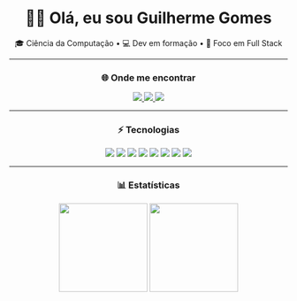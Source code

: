 <h1 align="center">💨🍃 Olá, eu sou Guilherme Gomes</h1>

<p align="center">
  🎓 Ciência da Computação • 💻 Dev em formação • 🚀 Foco em Full Stack
</p>

---

<h3 align="center">🌐 Onde me encontrar</h3>

<p align="center">
  <a href="https://www.linkedin.com/in/gguilhermegomes/" target="_blank">
    <img src="https://img.shields.io/badge/LinkedIn-0077B5?style=for-the-badge&logo=linkedin&logoColor=white" />
  </a>
  <a href="mailto:guilhermethxz102938@gmail.com.com" target="_blank">
  <img src="https://img.shields.io/badge/Gmail-D14836?style=for-the-badge&logo=gmail&logoColor=white" />
  </a>
   <a href="https://www.instagram.com/_oguigomes/" target="_blank">
    <img src="https://img.shields.io/badge/Instagram-E4405F?style=for-the-badge&logo=instagram&logoColor=white" />
  </a>
</p>

---

<h3 align="center">⚡ Tecnologias</h3>

<p align="center">
  <img src="https://img.shields.io/badge/Python-2ecc71?style=for-the-badge&logo=python&logoColor=white" />
  <img src="https://img.shields.io/badge/C-00599C?style=for-the-badge&logo=c&logoColor=white" />
  <img src="https://img.shields.io/badge/Java-f7c04a?style=for-the-badge&logo=openjdk&logoColor=white" />
  <img src="https://img.shields.io/badge/MySQL-232F3E?style=for-the-badge&logo=mysql&logoColor=white" />
  <img src="https://img.shields.io/badge/AWS-FF9900?style=for-the-badge&logo=amazon-aws&logoColor=white" />
  <img src="https://img.shields.io/badge/Azure-0078D4?style=for-the-badge&logo=microsoft-azure&logoColor=white" />
  <img src="https://img.shields.io/badge/Git-F05032?style=for-the-badge&logo=git&logoColor=white" />
  <img src="https://img.shields.io/badge/GitHub-181717?style=for-the-badge&logo=github&logoColor=white" />
</p>

---

<h3 align="center">📊 Estatísticas</h3>

<p align="center">
  <img height="160em" src="https://github-readme-stats.vercel.app/api?username=Omestredodev&show_icons=true&theme=midnight-purple&hide_border=false" />
  <img height="160em" src="https://github-readme-stats.vercel.app/api/top-langs/?username=Omestredodev&layout=compact&theme=midnight-purple&hide_border=false" />
</p>

